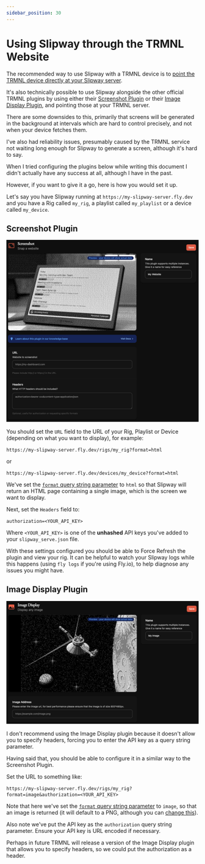 ```yaml
---
sidebar_position: 30
---
```


# Using Slipway through the TRMNL Website

The recommended way to use Slipway with a TRMNL device is to
[point the TRMNL device directly at your Slipway server](/docs/using-with-trmnl/trmnl-quick-start).

It's also technically possible to use Slipway alongside the other official TRMNL plugins by using either their 
[Screenshot Plugin](https://usetrmnl.com/integrations/screenshot) or their 
[Image Display Plugin](https://usetrmnl.com/integrations/image-display), and pointing those at your TRMNL server.

There are some downsides to this, primarily that screens will be generated in the background at intervals
which are hard to control precisely, and not when your device fetches them.

I've also had reliability issues, presumably caused by the TRMNL service not waiting long enough for Slipway
to generate a screen, although it's hard to say.

When I tried configuring the plugins below while writing this document I didn't actually have any success at all,
although I have in the past.

However, if you want to give it a go, here is how you would set it up.

Let's say you have Slipway running at `https://my-slipway-server.fly.dev` and you have a Rig called
`my_rig`, a playlist called `my_playlist` or a device called `my_device`.

## Screenshot Plugin

![Screenshot Plugin](img/trmnl-screenshot-plugin.png)

You should set the `URL` field to the URL of your Rig, Playlist or Device (depending on what you want to display),
for example:
```
https://my-slipway-server.fly.dev/rigs/my_rig?format=html
```
or
```
https://my-slipway-server.fly.dev/devices/my_device?format=html
```

We've set the [`format` query string parameter](/docs/basics/serving-rigs#format) to `html` so that Slipway will return an HTML page containing a single image,
which is the screen we want to display.

Next, set the `Headers` field to:
```
authorization=<YOUR_API_KEY>
```

Where `<YOUR_API_KEY>` is one of the __unhashed__ API keys you've added to your `slipway_serve.json` file.

With these settings configured you should be able to Force Refresh the plugin and view your rig.
It can be helpful to watch your Slipway logs while this happens (using `fly logs` if you're using Fly.io),
to help diagnose any issues you might have.

## Image Display Plugin

![Image Display Plugin](img/trmnl-image-display-plugin.png)

I don't recommend using the Image Display plugin because it doesn't allow you to specify headers,
forcing you to enter the API key as a query string parameter.

Having said that, you should be able to configure it in a similar way to the Screenshot Plugin.

Set the URL to something like:
```
https://my-slipway-server.fly.dev/rigs/my_rig?format=image&authorization=<YOUR_API_KEY>
```

Note that here we've set the [`format` query string parameter](/docs/basics/serving-rigs#format) to `image`, so that an image is returned (it will default to a PNG, although you can [change this](/docs/basics/serving-rigs#image_format)). 

Also note we've put the API key as the `authorization` query string parameter.
Ensure your API key is URL encoded if necessary.

Perhaps in future TRMNL will release a version of the Image Display plugin that
allows you to specify headers, so we could put the authorization as a header.

